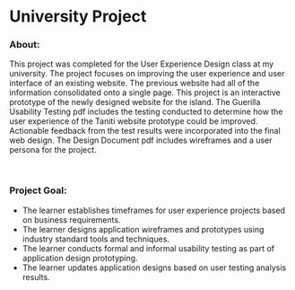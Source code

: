 # University Project

### About:
This project was completed for the User Experience Design class at my university. The project focuses on improving the user experience and user interface of an existing website. The previous website had all of the information consolidated onto a single page. This project is an interactive prototype of the newly designed website for the island. The Guerilla Usability Testing pdf includes the testing conducted to determine how the user experience of the Taniti website prototype could be improved. Actionable feedback from the test results were incorporated into the final web design. The Design Document pdf includes wireframes and a user persona for the project.

<br>

### Project Goal:
- The learner establishes timeframes for user experience projects based on business requirements.
- The learner designs application wireframes and prototypes using industry standard tools and techniques.
- The learner conducts formal and informal usability testing as part of application design prototyping.
- The learner updates application designs based on user testing analysis results.
